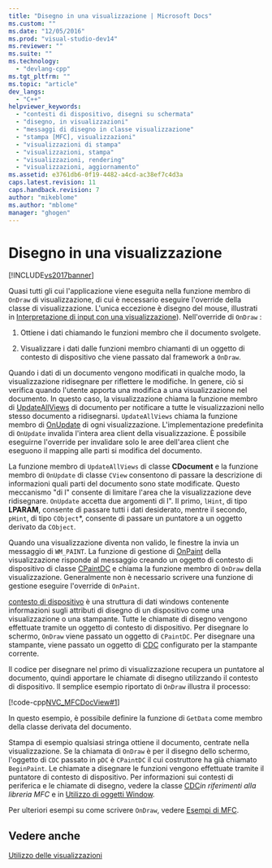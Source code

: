 ```yaml
---
title: "Disegno in una visualizzazione | Microsoft Docs"
ms.custom: ""
ms.date: "12/05/2016"
ms.prod: "visual-studio-dev14"
ms.reviewer: ""
ms.suite: ""
ms.technology: 
  - "devlang-cpp"
ms.tgt_pltfrm: ""
ms.topic: "article"
dev_langs: 
  - "C++"
helpviewer_keywords: 
  - "contesti di dispositivo, disegni su schermata"
  - "disegno, in visualizzazioni"
  - "messaggi di disegno in classe visualizzazione"
  - "stampa [MFC], visualizzazioni"
  - "visualizzazioni di stampa"
  - "visualizzazioni, stampa"
  - "visualizzazioni, rendering"
  - "visualizzazioni, aggiornamento"
ms.assetid: e3761db6-0f19-4482-a4cd-ac38ef7c4d3a
caps.latest.revision: 11
caps.handback.revision: 7
author: "mikeblome"
ms.author: "mblome"
manager: "ghogen"
---
```

# Disegno in una visualizzazione
[!INCLUDE[vs2017banner](../assembler/inline/includes/vs2017banner.md)]

Quasi tutti gli cui l'applicazione viene eseguita nella funzione membro di `OnDraw` di visualizzazione, di cui è necessario eseguire l'override della classe di visualizzazione. L'unica eccezione è disegno del mouse, illustrati in [Interpretazione di input con una visualizzazione](../mfc/interpreting-user-input-through-a-view.md)\). Nell'override di `OnDraw` :  
  
1.  Ottiene i dati chiamando le funzioni membro che il documento svolgete.  
  
2.  Visualizzare i dati dalle funzioni membro chiamanti di un oggetto di contesto di dispositivo che viene passato dal framework a `OnDraw`.  
  
 Quando i dati di un documento vengono modificati in qualche modo, la visualizzazione ridisegnare per riflettere le modifiche.  In genere, ciò si verifica quando l'utente apporta una modifica a una visualizzazione nel documento.  In questo caso, la visualizzazione chiama la funzione membro di [UpdateAllViews](../Topic/CDocument::UpdateAllViews.md) di documento per notificare a tutte le visualizzazioni nello stesso documento a ridisegnarsi.  `UpdateAllViews` chiama la funzione membro di [OnUpdate](../Topic/CView::OnUpdate.md) di ogni visualizzazione.  L'implementazione predefinita di `OnUpdate` invalida l'intera area client della visualizzazione.  È possibile eseguirne l'override per invalidare solo le aree dell'area client che eseguono il mapping alle parti si modifica del documento.  
  
 La funzione membro di `UpdateAllViews` di classe **CDocument** e la funzione membro di `OnUpdate` di classe `CView` consentono di passare la descrizione di informazioni quali parti del documento sono state modificate.  Questo meccanismo "di l" consente di limitare l'area che la visualizzazione deve ridisegnare.  `OnUpdate` accetta due argomenti di l".  Il primo, `lHint`, di tipo **LPARAM**, consente di passare tutti i dati desiderato, mentre il secondo, `pHint`, di tipo `CObject`\*, consente di passare un puntatore a un oggetto derivato da `CObject`.  
  
 Quando una visualizzazione diventa non valido, le finestre la invia un messaggio di `WM_PAINT`.  La funzione di gestione di [OnPaint](../Topic/CWnd::OnPaint.md) della visualizzazione risponde al messaggio creando un oggetto di contesto di dispositivo di classe [CPaintDC](../mfc/reference/cpaintdc-class.md) e chiama la funzione membro di `OnDraw` della visualizzazione.  Generalmente non è necessario scrivere una funzione di gestione eseguire l'override di `OnPaint`.  
  
 [contesto di dispositivo](../mfc/device-contexts.md) è una struttura di dati windows contenente informazioni sugli attributi di disegno di un dispositivo come una visualizzazione o una stampante.  Tutte le chiamate di disegno vengono effettuate tramite un oggetto di contesto di dispositivo.  Per disegnare lo schermo, `OnDraw` viene passato un oggetto di `CPaintDC`.  Per disegnare una stampante, viene passato un oggetto di [CDC](../mfc/reference/cdc-class.md) configurato per la stampante corrente.  
  
 Il codice per disegnare nel primo di visualizzazione recupera un puntatore al documento, quindi apportare le chiamate di disegno utilizzando il contesto di dispositivo.  Il semplice esempio riportato di `OnDraw` illustra il processo:  
  
 [!code-cpp[NVC_MFCDocView#1](../mfc/codesnippet/CPP/drawing-in-a-view_1.cpp)]  
  
 In questo esempio, è possibile definire la funzione di `GetData` come membro della classe derivata del documento.  
  
 Stampa di esempio qualsiasi stringa ottiene il documento, centrate nella visualizzazione.  Se la chiamata di `OnDraw` è per il disegno dello schermo, l'oggetto di `CDC` passato in `pDC` è `CPaintDC` il cui costruttore ha già chiamato `BeginPaint`.  Le chiamate a disegnare le funzioni vengono effettuate tramite il puntatore di contesto di dispositivo.  Per informazioni sui contesti di periferica e le chiamate di disegno, vedere la classe [CDC](../mfc/reference/cdc-class.md)*in riferimenti alla libreria MFC* e in [Utilizzo di oggetti Window](../mfc/working-with-window-objects.md).  
  
 Per ulteriori esempi su come scrivere `OnDraw`, vedere [Esempi di MFC](../top/visual-cpp-samples.md).  
  
## Vedere anche  
 [Utilizzo delle visualizzazioni](../mfc/using-views.md)